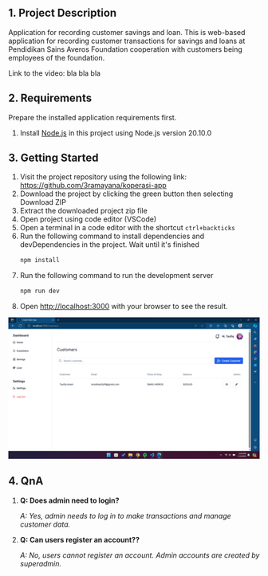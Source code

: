 ## 1. Project Description

Application for recording customer savings and loan. This is web-based application for recording customer transactions for savings and loans at Pendidikan Sains Averos Foundation cooperation with customers being employees of the foundation.

Link to the video: bla bla bla

## 2. Requirements

Prepare the installed application requirements first.

1. Install [Node.js](https://nodejs.org/en)
   in this project using Node.js version 20.10.0

## 3. Getting Started

1. Visit the project repository using the following link: https://github.com/3ramayana/koperasi-app
2. Download the project by clicking the green button then selecting Download ZIP
3. Extract the downloaded project zip file
4. Open project using code editor (VSCode)
5. Open a terminal in a code editor with the shortcut `ctrl+backticks`
6. Run the following command to install dependencies and devDependencies in the project. Wait until it's finished
   ```sh
   npm install
   ```
7. Run the following command to run the development server
   ```sh
   npm run dev
   ```
8. Open [http://localhost:3000](http://localhost:3000) with your browser to see the result.

![alt text](screenshot/customers.png)

## 4. QnA

1.  **Q: Does admin need to login?**

    _A: Yes, admin needs to log in to make transactions and manage customer data._

2.  **Q: Can users register an account??**

    _A: No, users cannot register an account. Admin accounts are created by superadmin._

